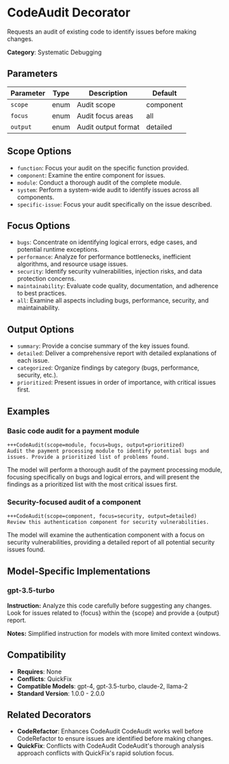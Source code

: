 # CodeAudit Decorator

Requests an audit of existing code to identify issues before making changes.

**Category**: Systematic Debugging

## Parameters

| Parameter | Type | Description | Default |
|-----------|------|-------------|--------|
| `scope` | enum | Audit scope | component |
| `focus` | enum | Audit focus areas | all |
| `output` | enum | Audit output format | detailed |

## Scope Options

- `function`: Focus your audit on the specific function provided.
- `component`: Examine the entire component for issues.
- `module`: Conduct a thorough audit of the complete module.
- `system`: Perform a system-wide audit to identify issues across all components.
- `specific-issue`: Focus your audit specifically on the issue described.

## Focus Options

- `bugs`: Concentrate on identifying logical errors, edge cases, and potential runtime exceptions.
- `performance`: Analyze for performance bottlenecks, inefficient algorithms, and resource usage issues.
- `security`: Identify security vulnerabilities, injection risks, and data protection concerns.
- `maintainability`: Evaluate code quality, documentation, and adherence to best practices.
- `all`: Examine all aspects including bugs, performance, security, and maintainability.

## Output Options

- `summary`: Provide a concise summary of the key issues found.
- `detailed`: Deliver a comprehensive report with detailed explanations of each issue.
- `categorized`: Organize findings by category (bugs, performance, security, etc.).
- `prioritized`: Present issues in order of importance, with critical issues first.

## Examples

### Basic code audit for a payment module

```
+++CodeAudit(scope=module, focus=bugs, output=prioritized)
Audit the payment processing module to identify potential bugs and issues. Provide a prioritized list of problems found.
```

The model will perform a thorough audit of the payment processing module, focusing specifically on bugs and logical errors, and will present the findings as a prioritized list with the most critical issues first.

### Security-focused audit of a component

```
+++CodeAudit(scope=component, focus=security, output=detailed)
Review this authentication component for security vulnerabilities.
```

The model will examine the authentication component with a focus on security vulnerabilities, providing a detailed report of all potential security issues found.

## Model-Specific Implementations

### gpt-3.5-turbo

**Instruction:** Analyze this code carefully before suggesting any changes. Look for issues related to {focus} within the {scope} and provide a {output} report.

**Notes:** Simplified instruction for models with more limited context windows.


## Compatibility

- **Requires**: None
- **Conflicts**: QuickFix
- **Compatible Models**: gpt-4, gpt-3.5-turbo, claude-2, llama-2
- **Standard Version**: 1.0.0 - 2.0.0

## Related Decorators

- **CodeRefactor**: Enhances CodeAudit CodeAudit works well before CodeRefactor to ensure issues are identified before making changes.
- **QuickFix**: Conflicts with CodeAudit CodeAudit's thorough analysis approach conflicts with QuickFix's rapid solution focus.
